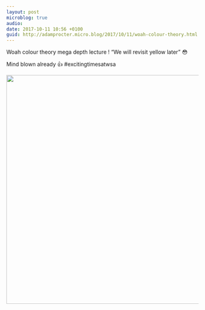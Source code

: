 ```yaml
---
layout: post
microblog: true
audio: 
date: 2017-10-11 10:56 +0100
guid: http://adamprocter.micro.blog/2017/10/11/woah-colour-theory.html
---
```

Woah colour theory mega depth lecture ! “We will revisit yellow later” 😳

Mind blown already 👍 
#excitingtimesatwsa

<img src="http://discursive.adamprocter.co.uk/uploads/2017/80da05fb9e.jpg" width="600" height="600" />
